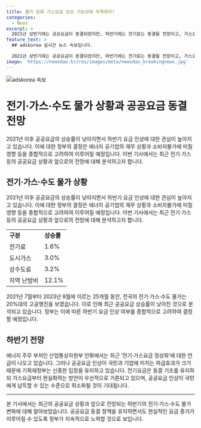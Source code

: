 ```yaml
---
title: 물가 둔화 가스요금 상승 가능성에 주목하라!
categories:
  - News
excerpt: >
  2021년 상반기에는 공공요금이 동결되었지만, 하반기에는 전기료는 동결될 전망이고, 가스요금은 상승할 것으로 예상된다. 최근 공공요금 물가는 하락세를 보이며, 정부가 하반기 요금 인상 여부를 결정할 예정이다. 전국적으로 전기·가스·수도 물가 상승률이 낮아지는 추세이며, 정부는 요금 인상 여부를 신중히 검토 중이다. 특히, 가스요금의 정상화가 거론되고 있으며, 공공요금 인상은 국민과 기업에 미치는 영향을 고려하여 신중히 결정될 예정이다.
feature_text: >
  ## adskorea 실시간 뉴스 속보입니다.

  2021년 상반기에는 공공요금이 동결되었지만, 하반기에는 전기료는 동결될 전망이고, 가스요금은 상승할 것으로 예상된다. 최근 공공요금 물가는 하락세를 보이며, 정부가 하반기 요금 인상 여부를 결정할 예정이다. 전국적으로 전기·가스·수도 물가 상승률이 낮아지는 추세이며, 정부는 요금 인상 여부를 신중히 검토 중이다. 특히, 가스요금의 정상화가 거론되고 있으며, 공공요금 인상은 국민과 기업에 미치는 영향을 고려하여 신중히 결정될 예정이다.
image: 'https://newsdao.kr/res/images/meta/newsdao_breakingnews.jpg'
---
```


<p><img src="https://newsdao.kr/res/images/meta/newsdao_breakingnews.jpg" alt="adskorea 속보" /></p>

<h1>전기·가스·수도 물가 상황과 공공요금 동결 전망</h1>

<p data-ke-size="size16">2021년 이후 공공요금의 상승률이 낮아지면서 하반기 요금 인상에 대한 관심이 높아지고 있습니다. 이에 대한 정부의 결정은 에너지 공기업의 재무 상황과 소비자물가에 미칠 영향 등을 종합적으로 고려하여 이루어질 예정입니다. 이번 기사에서는 최근 전기·가스 등의 공공요금 상황과 앞으로의 전망에 대해 분석하고자 합니다.</p>

<h2 data-ke-size="size26">전기·가스·수도 물가 상황</h2>

<p data-ke-size="size16">2021년 이후 공공요금의 상승률이 낮아지면서 하반기 요금 인상에 대한 관심이 높아지고 있습니다. 이에 대한 정부의 결정은 에너지 공기업의 재무 상황과 소비자물가에 미칠 영향 등을 종합적으로 고려하여 이루어질 예정입니다. 이번 기사에서는 최근 전기·가스 등의 공공요금 상황과 앞으로의 전망에 대해 분석하고자 합니다.</p>

<table>
    <tr>
        <td><b>구분</b></td>
        <td><b>상승률</b></td>
    </tr>
    <tr>
        <td>전기료</td>
        <td>1.6%</td>
    </tr>
    <tr>
        <td>도시가스</td>
        <td>3.0%</td>
    </tr>
    <tr>
        <td>상수도료</td>
        <td>3.2%</td>
    </tr>
    <tr>
        <td>지역 난방비</td>
        <td>12.1%</td>
    </tr>
</table>

<p data-ke-size="size16">2021년 7월부터 2023년 8월에 이르는 25개월 동안, 전국의 전기·가스·수도 물가는 20%대의 고공행진을 보였습니다. 이로 인해 최근 공공요금 상승률이 낮아진 것으로 분석되고 있습니다. 정부는 이에 따른 하반기 요금 인상 여부를 종합적으로 고려하여 결정할 예정입니다.</p>

<h2 data-ke-size="size26">하반기 전망</h2>

<p data-ke-size="size16">에너지 주무 부처인 산업통상자원부 안팎에서는 최근 ‘전기·가스요금 정상화’에 대한 언급이 나오고 있습니다. 그러나 공공요금 인상이 국민과 기업에 미치는 파급효과가 크기 때문에 기획재정부는 신중한 입장을 유지하고 있습니다. 전기요금은 동결 기조를 유지하되 가스요금부터 현실화하는 방안이 우선적으로 거론되고 있으며, 공공요금 인상이 국민에게 납득할 수 있는 수준으로 최소화될 것이 기대됩니다.</p>

<hr>

<p data-ke-size="size16">본 기사에서는 최근의 공공요금 상황과 앞으로 전망되는 하반기의 전기·가스·수도 물가 변화에 대해 알아보았습니다. 공공요금 동결 정책을 유지하면서도 현실적인 요금 증가가 이루어질 수 있도록 정부가 지속적으로 노력할 것으로 보입니다.</p>


